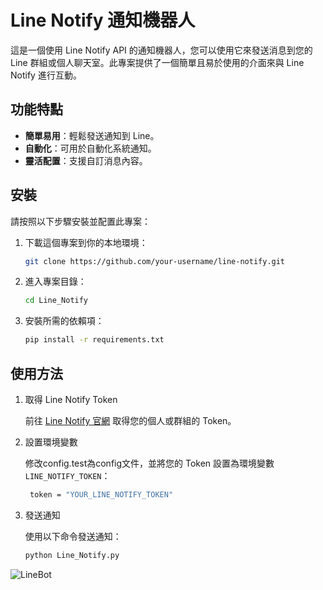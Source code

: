 # Line Notify 通知機器人

這是一個使用 Line Notify API 的通知機器人，您可以使用它來發送消息到您的 Line 群組或個人聊天室。此專案提供了一個簡單且易於使用的介面來與 Line Notify 進行互動。

## 功能特點

- **簡單易用**：輕鬆發送通知到 Line。
- **自動化**：可用於自動化系統通知。
- **靈活配置**：支援自訂消息內容。

## 安裝

請按照以下步驟安裝並配置此專案：

1. 下載這個專案到你的本地環境：

    ```bash
    git clone https://github.com/your-username/line-notify.git
    ```

2. 進入專案目錄：

    ```bash
    cd Line_Notify
    ```

3. 安裝所需的依賴項：

    ```bash
    pip install -r requirements.txt
    ```

## 使用方法

1. 取得 Line Notify Token

    前往 [Line Notify 官網](https://notify-bot.line.me/en/) 取得您的個人或群組的 Token。

2. 設置環境變數

    修改config.test為config文件，並將您的 Token 設置為環境變數 `LINE_NOTIFY_TOKEN`：

    ```bash
     token = "YOUR_LINE_NOTIFY_TOKEN"
    ```
    
3. 發送通知

    使用以下命令發送通知：

    ```bash
    python Line_Notify.py
    ```

![LineBot](https://github.com/fwtutu/line-notify/assets/171393477/1dd68b02-e659-4eb4-999f-0e5cf600061c)

